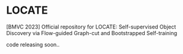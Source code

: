 # LOCATE
[BMVC 2023] Official repository for LOCATE: Self-supervised Object Discovery via Flow-guided Graph-cut and Bootstrapped Self-training 

code releasing soon..
